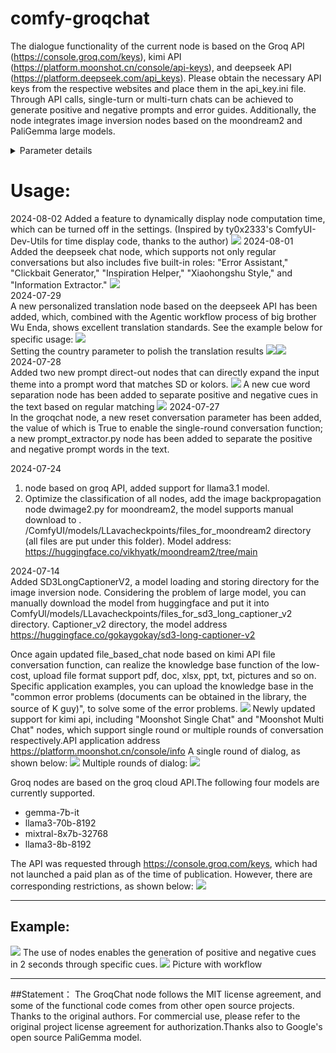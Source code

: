 # comfy-groqchat
The dialogue functionality of the current node is based on the Groq API (https://console.groq.com/keys), kimi API (https://platform.moonshot.cn/console/api-keys), and deepseek API (https://platform.deepseek.com/api_keys). Please obtain the necessary API keys from the respective websites and place them in the api_key.ini file. Through API calls, single-turn or multi-turn chats can be achieved to generate positive and negative prompts and error guides. Additionally, the node integrates image inversion nodes based on the moondream2 and PaliGemma large models.
<details>
What the parameters presence_penalty and frequency_penalty do: `presence_penalty` and `frequency_penalty` are parameters used to control the diversity and repetition of the output of the language model. Let me explain what they do in more detail.          

1. presence_penalty（存在惩罚）:
   - The range is typically -2.0 to 2.0.
   - This parameter is used to penalize new tokens based on whether they already appear in the text.
   - Positive values increase the likelihood that the model will talk about new topics.
   - Negative values make the model more inclined to repeat what has already been said.
   - A value of 0 has no effect.

2. frequency_penalty（频率惩罚）:
   - The range is also typically -2.0 to 2.0.
   - This parameter penalizes new tokens based on how often they have appeared in the text so far.
   - Positive values reduce the likelihood that the model will repeat the same phrase verbatim.
   - Negative values encourage the model to repeat commonly used words.
   - A value of 0 has no effect.

The main difference between these two parameters:
- `presence_penalty` Only cares if a token has appeared, regardless of how many times it has appeared.
- `frequency_penalty` Then the number of occurrences of a token is taken into account, and the more occurrences, the greater the penalty.

Example of use:
1. If you want the model to produce more diverse content, you can set higher positive values, for example:
   ```python
   presence_penalty=0.6, frequency_penalty=0.8
   ```

2. If you want the model to be more focused on a specific topic, you can use a lower value or a slightly negative value, for example:
   ```python
   presence_penalty=0, frequency_penalty=-0.2
   ```

3. For most general purposes, keeping these two values at or near 0 usually works well:
   ```python
   presence_penalty=0, frequency_penalty=0
   ```
Also in the groqchat.py node, temperature and top_p are two important parameters used to control the randomness and diversity of the language model output.

1. temperature（温度）:
   - The range is usually 0 to 2.0 and the default value is usually 0.7.
   - Controls the randomness of the output.
   - Lower values (closer to 0) result in a more deterministic and consistent output, with the model being more inclined to choose the most likely next word.
   - Higher values will increase randomness and make the output more diverse and creative, but may also introduce more irrelevant or incoherent content.
   - When temperature is 0, the model always chooses the most likely next word and the result becomes completely deterministic.

2. top_p（核采样）:
   - The range is 0 to 1.0 and the default value is usually 1.0.
   - This is an alternative sampling method known as "nuclear sampling".
   - top_p controls the cumulative probability threshold of the words considered by the model.
   - For example, if top_p is set to 0.9, the model will only consider the most likely words with a cumulative probability of 90%.
   - Lower values result in a more focused and deterministic output, while higher values allow for more variety.

Suggestions for the use of these two parameters:

1. For tasks that require a high degree of consistency and accuracy (e.g., quizzing or fact generation), use a lower temperature (e.g., 0.3-0.5) or a lower top_p value.

2. For creative writing or tasks requiring more variety, use a higher temperature (e.g., 0.7-1.0) or a top_p value close to 1.

3. Instead of tuning both parameters at the same time, one is usually chosen for tuning. temperature is more commonly used, while top_p may be more effective in some specific scenarios.

4. In practice, the optimal values of these parameters often need to be determined experimentally, as their effects may vary depending on the task and the type of output required.

In the groqchat.py node, these two parameters allow the user to tailor the characterization of the model output to specific needs, thus finding the right balance between consistency and creativity.
And in practice, the optimal values of these parameters often need to be determined experimentally, as their effectiveness may vary depending on the task and the type of output required. For Groq's API, you may need to check its documentation to confirm that these parameters work exactly as described above, as different AI service providers may have subtle implementation differences.
<summary>Parameter details</summary>
</details> 

# Usage:
2024-08-02
Added a feature to dynamically display node computation time, which can be turned off in the settings. (Inspired by ty0x2333's ComfyUI-Dev-Utils for time display code, thanks to the author)
![](image/demo10.png) 
2024-08-01  
Added the deepseek chat node, which supports not only regular conversations but also includes five built-in roles: "Error Assistant," "Clickbait Generator," "Inspiration Helper," "Xiaohongshu Style," and "Information Extractor."
![](image/demo09.png)  
2024-07-29  
A new personalized translation node based on the deepseek API has been added, which, combined with the Agentic workflow process of big brother Wu Enda, shows excellent translation standards. See the example below for specific usage: 
![](image/demo05.png)  
Setting the country parameter to polish the translation results
![](image/demo06.png)![](image/demo07.png)  
2024-07-28  
Added two new prompt direct-out nodes that can directly expand the input theme into a prompt word that matches SD or kolors.
![](image/demo04.png)
A new cue word separation node has been added to separate positive and negative cues in the text based on regular matching
![](image/demo03.png)
2024-07-27  
In the groqchat node, a new reset conversation parameter has been added, the value of which is True to enable the single-round conversation function; a new prompt_extractor.py node has been added to separate the positive and negative prompt words in the text. 

2024-07-24  
1. node based on groq API, added support for llama3.1 model.
2. Optimize the classification of all nodes, add the image backpropagation node dwimage2.py for moondream2, the model supports manual download to . /ComfyUI/models/LLavacheckpoints/files_for_moondream2 directory (all files are put under this folder). Model address: https://huggingface.co/vikhyatk/moondream2/tree/main

2024-07-14  
Added SD3LongCaptionerV2, a model loading and storing directory for the image inversion node. Considering the problem of large model, you can manually download the model from huggingface and put it into ComfyUl/models/LLavacheckpoints/files_for_sd3_long_captioner_v2 directory. Captioner_v2 directory, the model address https://huggingface.co/gokaygokay/sd3-long-captioner-v2

Once again updated file_based_chat node based on kimi API file conversation function, can realize the knowledge base function of the low-cost, upload file format support pdf, doc, xlsx, ppt, txt, pictures and so on. Specific application examples, you can upload the knowledge base in the "common error problems (documents can be obtained in the library, the source of K guy)", to solve some of the error problems.
![](image/demo02.png)
Newly updated support for kimi api, including "Moonshot Single Chat" and "Moonshot Multi Chat" nodes, which support single round or multiple rounds of conversation respectively.API application address https://platform.moonshot.cn/console/info
A single round of dialog, as shown below:
![](image/single.png)
Multiple rounds of dialog:
![](image/multi.png)

Groq nodes are based on the groq cloud API.The following four models are currently supported.
* gemma-7b-it
* llama3-70b-8192
* mixtral-8x7b-32768
* llama3-8b-8192

The API was requested through https://console.groq.com/keys, which had not launched a paid plan as of the time of publication. 
However, there are corresponding restrictions, as shown below:
![](image/limits.png)
____
## Example:
![](image/workflow.png)
The use of nodes enables the generation of positive and negative cues in 2 seconds through specific cues.
![](image/prompt_workflow.png)
Picture with workflow
____
##Statement：
The GroqChat node follows the MIT license agreement, and some of the functional code comes from other open source projects. Thanks to the original authors. For commercial use, please refer to the original project license agreement for authorization.Thanks also to Google's open source PaliGemma model.

